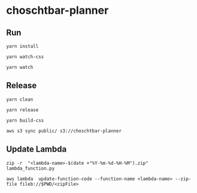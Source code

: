 # choschtbar-planner

## Run

``` shell
yarn install

yarn watch-css

yarn watch
```

## Release

``` shell
yarn clean

yarn release

yarn build-css

aws s3 sync public/ s3://choschtbar-planner
```

## Update Lambda
```shell
zip -r  "<lambda-name>-$(date +"%Y-%m-%d-%H-%M").zip" lambda_function.py

aws lambda  update-function-code --function-name <lambda-name> --zip-file fileb://$PWD/<zipFile>
```
